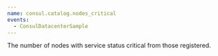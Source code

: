 ```yaml
---
name: consul.catalog.nodes_critical
events:
  - ConsulDatacenterSample
---
```


The number of nodes with service status critical from those registered.